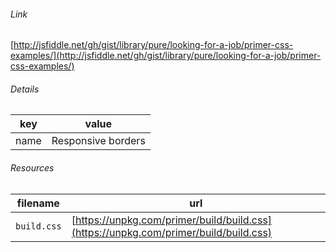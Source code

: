 <!--
https://pypi.org/project/jsfiddle-readme/
-->


###### Link
[http://jsfiddle.net/gh/gist/library/pure/looking-for-a-job/primer-css-examples/](http://jsfiddle.net/gh/gist/library/pure/looking-for-a-job/primer-css-examples/)

###### Details
key|value
-|-
name|Responsive borders

###### Resources
filename|url
-|-
`build.css`|[https://unpkg.com/primer/build/build.css](https://unpkg.com/primer/build/build.css)